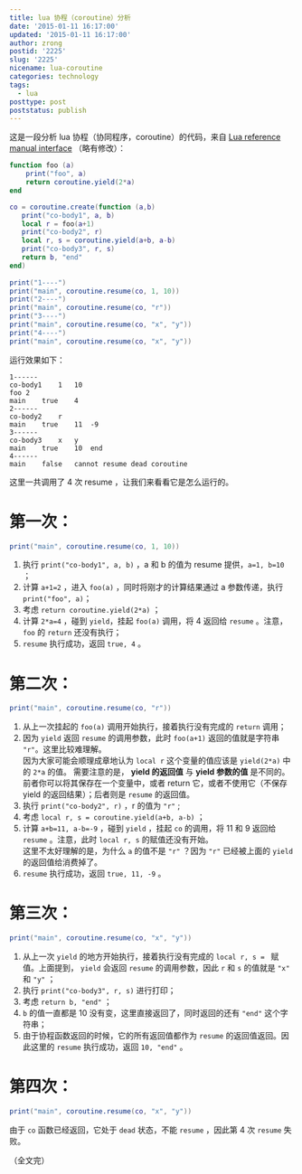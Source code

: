 ```yaml
---
title: lua 协程（coroutine）分析
date: '2015-01-11 16:17:00'
updated: '2015-01-11 16:17:00'
author: zrong
postid: '2225'
slug: '2225'
nicename: lua-coroutine
categories: technology
tags:
  - lua
posttype: post
poststatus: publish
---
```


这是一段分析 lua 协程（协同程序，coroutine）的代码，来自 [Lua reference manual interface][1] （略有修改）：

``` lua
function foo (a)
	print("foo", a)
	return coroutine.yield(2*a)
end

co = coroutine.create(function (a,b)
   print("co-body1", a, b)
   local r = foo(a+1)
   print("co-body2", r)
   local r, s = coroutine.yield(a+b, a-b)
   print("co-body3", r, s)
   return b, "end"
end)
	
print("1----")
print("main", coroutine.resume(co, 1, 10))
print("2----")
print("main", coroutine.resume(co, "r"))
print("3----")
print("main", coroutine.resume(co, "x", "y"))
print("4----")
print("main", coroutine.resume(co, "x", "y"))
```

运行效果如下： <!--more-->

```
1------
co-body1	1	10
foo	2
main	true	4
2------
co-body2	r
main	true	11	-9
3------
co-body3	x	y
main	true	10	end
4------
main	false	cannot resume dead coroutine
```

这里一共调用了 4 次 resume ，让我们来看看它是怎么运行的。

# 第一次：

``` lua
print("main", coroutine.resume(co, 1, 10))
```

1. 执行 `print("co-body1", a, b)` ，a 和 b 的值为 resume 提供，`a=1, b=10` ；
2. 计算 `a+1=2` ，进入 `foo(a)` ，同时将刚才的计算结果通过 a 参数传递，执行 `print("foo", a)`；
3. 考虑 `return coroutine.yield(2*a)` ；
4. 计算 `2*a=4` ，碰到 `yield`，挂起 `foo(a)` 调用，将 4 返回给 `resume` 。注意，`foo` 的 `return` 还没有执行；
4. `resume` 执行成功，返回 `true, 4` 。

# 第二次：

``` lua
print("main", coroutine.resume(co, "r"))
```

1. 从上一次挂起的 `foo(a)` 调用开始执行，接着执行没有完成的 `return` 调用；
2. 因为 `yield` 返回 `resume` 的调用参数，此时 `foo(a+1)` 返回的值就是字符串 `"r"`。这里比较难理解。  
因为大家可能会顺理成章地认为 `local r` 这个变量的值应该是 `yield(2*a)` 中的 `2*a` 的值。
需要注意的是， **yield 的返回值** 与 **yield 参数的值** 是不同的。  
前者你可以将其保存在一个变量中，或者 return 它，或者不使用它（不保存 yield 的返回结果）；后者则是 `resume` 的返回值。
3. 执行 `print("co-body2", r)` ，r 的值为 `"r"` ;
4. 考虑 `local r, s = coroutine.yield(a+b, a-b)` ；
5. 计算 `a+b=11, a-b=-9` ，碰到 `yield` ，挂起 `co` 的调用，将 11 和 9 返回给 `resume` 。注意，此时 `local r, s` 的赋值还没有开始。  
这里不太好理解的是，为什么 `a` 的值不是 `"r"` ？因为 `"r"` 已经被上面的 `yield` 的返回值给消费掉了。
6. `resume` 执行成功，返回 `true, 11, -9` 。

# 第三次：

``` lua
print("main", coroutine.resume(co, "x", "y"))
```

1. 从上一次 `yield` 的地方开始执行，接着执行没有完成的 `local r, s = ` 赋值。上面提到， `yield` 会返回 `resume` 的调用参数，因此 `r` 和 `s` 的值就是 `"x"` 和 `"y"` ；
2. 执行 `print("co-body3", r, s)` 进行打印；
3. 考虑 `return b, "end"` ；
4. `b` 的值一直都是 10 没有变，这里直接返回了，同时返回的还有 `"end"` 这个字符串；
5. 由于协程函数返回的时候，它的所有返回值都作为 `resume` 的返回值返回。因此这里的 `resume` 执行成功，返回 `10, "end"` 。


# 第四次：

``` lua
print("main", coroutine.resume(co, "x", "y"))
```

由于 `co` 函数已经返回，它处于 `dead` 状态，不能 `resume` ，因此第 4 次 `resume` 失败。

（全文完）

[1]: http://pgl.yoyo.org/luai/i/2.11+Coroutines
